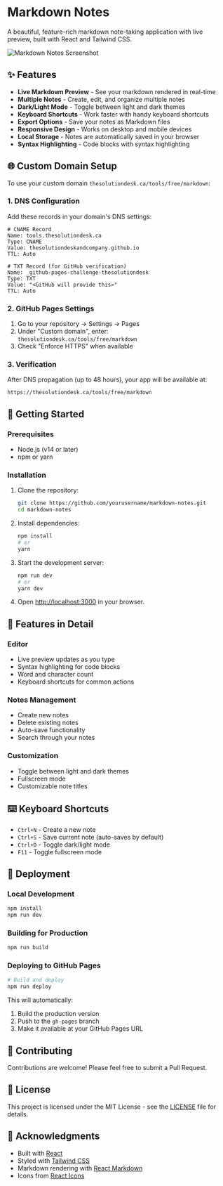 # Markdown Notes

A beautiful, feature-rich markdown note-taking application with live preview, built with React and Tailwind CSS.

![Markdown Notes Screenshot](https://via.placeholder.com/1200x800/1e293b/ffffff?text=Markdown+Notes+Screenshot)

## ✨ Features

- **Live Markdown Preview** - See your markdown rendered in real-time
- **Multiple Notes** - Create, edit, and organize multiple notes
- **Dark/Light Mode** - Toggle between light and dark themes
- **Keyboard Shortcuts** - Work faster with handy keyboard shortcuts
- **Export Options** - Save your notes as Markdown files
- **Responsive Design** - Works on desktop and mobile devices
- **Local Storage** - Notes are automatically saved in your browser
- **Syntax Highlighting** - Code blocks with syntax highlighting

## 🌐 Custom Domain Setup

To use your custom domain `thesolutiondesk.ca/tools/free/markdown`:

### 1. DNS Configuration

Add these records in your domain's DNS settings:

```dns
# CNAME Record
Name: tools.thesolutiondesk.ca
Type: CNAME
Value: thesolutiondeskandcompany.github.io
TTL: Auto

# TXT Record (for GitHub verification)
Name: _github-pages-challenge-thesolutiondesk
Type: TXT
Value: "<GitHub will provide this>"
TTL: Auto
```

### 2. GitHub Pages Settings

1. Go to your repository → Settings → Pages
2. Under "Custom domain", enter: `thesolutiondesk.ca/tools/free/markdown`
3. Check "Enforce HTTPS" when available

### 3. Verification

After DNS propagation (up to 48 hours), your app will be available at:

```
https://thesolutiondesk.ca/tools/free/markdown
```

## 🚀 Getting Started

### Prerequisites

- Node.js (v14 or later)
- npm or yarn

### Installation

1. Clone the repository:
   ```bash
   git clone https://github.com/yourusername/markdown-notes.git
   cd markdown-notes
   ```

2. Install dependencies:
   ```bash
   npm install
   # or
   yarn
   ```

3. Start the development server:
   ```bash
   npm run dev
   # or
   yarn dev
   ```

4. Open [http://localhost:3000](http://localhost:3000) in your browser.

## 🎨 Features in Detail

### Editor
- Live preview updates as you type
- Syntax highlighting for code blocks
- Word and character count
- Keyboard shortcuts for common actions

### Notes Management
- Create new notes
- Delete existing notes
- Auto-save functionality
- Search through your notes

### Customization
- Toggle between light and dark themes
- Fullscreen mode
- Customizable note titles

## ⌨️ Keyboard Shortcuts

- `Ctrl+N` - Create a new note
- `Ctrl+S` - Save current note (auto-saves by default)
- `Ctrl+D` - Toggle dark/light mode
- `F11` - Toggle fullscreen mode

## 🚀 Deployment

### Local Development

```bash
npm install
npm run dev
```

### Building for Production

```bash
npm run build
```

### Deploying to GitHub Pages

```bash
# Build and deploy
npm run deploy
```

This will automatically:
1. Build the production version
2. Push to the `gh-pages` branch
3. Make it available at your GitHub Pages URL

## 🤝 Contributing

Contributions are welcome! Please feel free to submit a Pull Request.

## 📄 License

This project is licensed under the MIT License - see the [LICENSE](LICENSE) file for details.

## 🙏 Acknowledgments

- Built with [React](https://reactjs.org/)
- Styled with [Tailwind CSS](https://tailwindcss.com/)
- Markdown rendering with [React Markdown](https://github.com/remarkjs/react-markdown)
- Icons from [React Icons](https://react-icons.github.io/react-icons/)

